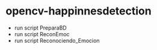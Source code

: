 # opencv-happinnesdetection
* run script PreparaBD
* run script ReconEmoc
* run script Reconociendo_Emocion


